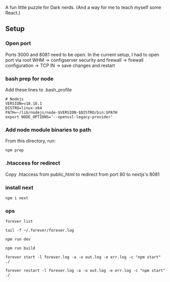 A fun little puzzle for Dark nerds.
(And a way for me to teach myself some React.)

## Setup

### Open port
Ports 3000 and 8081 need to be open. In the current setup, I had to open port via root WHM -> configserver security and firewall -> firewall configuration -> TCP IN -> save changes and restart

### bash prep for node

Add these lines to .bash_profile
```
# Nodejs
VERSION=v18.16.1
DISTRO=linux-x64
PATH=~/lib/nodejs/node-$VERSION-$DISTRO/bin:$PATH
export NODE_OPTIONS='--openssl-legacy-provider'
```

### Add node module binaries to path
From this directory, run:

```
npm prep
```

### .htaccess for redirect
Copy .htaccess from public_html to redirect from port 80 to nextjs's 8081


### install next
`npm i next`

### ops
`forever list`

`tail -f ~/.forever/forever.log`

`npm run dev`

`npm run build`

`forever start -l forever.log -a -o out.log -e err.log -c "npm start" ./`

`forever restart -l forever.log -a -o out.log -e err.log -c "npm start" ./`
